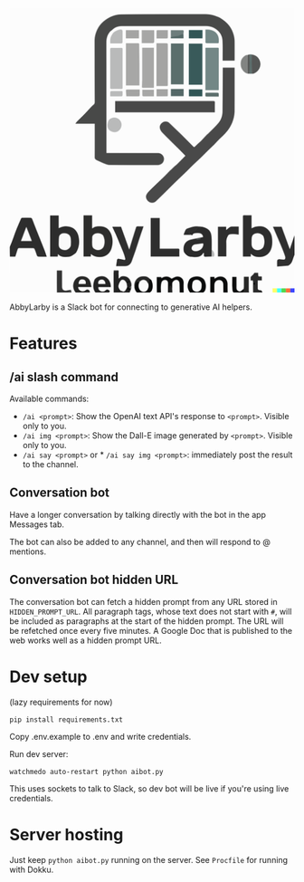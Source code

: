 ![Dall-E generated image of a logo with books inside a brain, and the text 'AbbyLarby'](abbylarby.svg)

AbbyLarby is a Slack bot for connecting to generative AI helpers.

# Features

## /ai slash command

Available commands:
* `/ai <prompt>`: Show the OpenAI text API's response to `<prompt>`. Visible only to you.
* `/ai img <prompt>`: Show the Dall-E image generated by `<prompt>`. Visible only to you.
* `/ai say <prompt>` or * `/ai say img <prompt>`: immediately post the result to the channel.

## Conversation bot

Have a longer conversation by talking directly with the bot in the app Messages tab.

The bot can also be added to any channel, and then will respond to @ mentions.

## Conversation bot hidden URL

The conversation bot can fetch a hidden prompt from any URL stored in `HIDDEN_PROMPT_URL`.
All paragraph tags, whose text does not start with `#`, will be included as paragraphs at the
start of the hidden prompt. The URL will be refetched once every five minutes. A Google Doc
that is published to the web works well as a hidden prompt URL.

# Dev setup

(lazy requirements for now)

    pip install requirements.txt

Copy .env.example to .env and write credentials.

Run dev server:

    watchmedo auto-restart python aibot.py

This uses sockets to talk to Slack, so dev bot will be live if you're using live credentials.

# Server hosting

Just keep `python aibot.py` running on the server. See `Procfile` for running with Dokku.